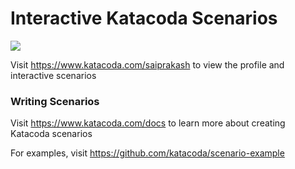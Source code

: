 # Interactive Katacoda Scenarios

[![](http://shields.katacoda.com/katacoda/saiprakash/count.svg)](https://www.katacoda.com/saiprakash "Get your profile on Katacoda.com")

Visit https://www.katacoda.com/saiprakash to view the profile and interactive scenarios

### Writing Scenarios
Visit https://www.katacoda.com/docs to learn more about creating Katacoda scenarios

For examples, visit https://github.com/katacoda/scenario-example
